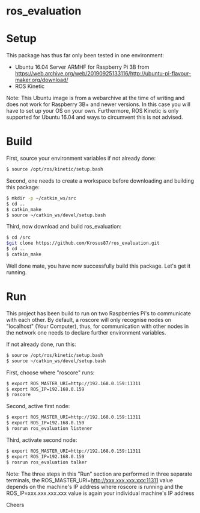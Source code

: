 # ros_evaluation

# Setup

This package has thus far only been tested in one environment:

- Ubuntu 16.04 Server ARMHF for Raspberry Pi 3B from https://web.archive.org/web/20190925133116/http://ubuntu-pi-flavour-maker.org/download/
- ROS Kinetic

Note: This Ubuntu image is from a webarchive at the time of writing and does not work for Raspberry 3B+ and newer versions. In this case you will have to set up your OS on your own. Furthermore, ROS Kinetic is only supported for Ubuntu 16.04 and ways to circumvent this is not advised.

# Build

First, source your environment variables if not already done:

```bash
$ source /opt/ros/kinetic/setup.bash
```

Second, one needs to create a workspace before downloading and building this package:

```bash
$ mkdir -p ~/catkin_ws/src
$ cd ..
$ catkin_make
$ source ~/catkin_ws/devel/setup.bash
```

Third, now download and build ros_evaluation:

```bash
$ cd /src
$git clone https://github.com/Krosus87/ros_evaluation.git
$ cd ..
$ catkin_make
```

Well done mate, you have now successfully build this package. Let's get it running.

# Run

This project has been build to run on two Raspberries Pi's to communicate with each other. By default, a roscore will only recognise nodes on "localhost" (Your Computer), thus, for communication with other nodes in the network one needs to declare further environment variables.


If not already done, run this:
```bash
$ source /opt/ros/kinetic/setup.bash
$ source ~/catkin_ws/devel/setup.bash
```


First, choose where "roscore" runs:

```bash
$ export ROS_MASTER_URI=http://192.168.0.159:11311
$ export ROS_IP=192.168.0.159
$ roscore
```

Second, active first node:

```bash
$ export ROS_MASTER_URI=http://192.168.0.159:11311
$ export ROS_IP=192.168.0.159
$ rosrun ros_evaluation listener
```

Third, activate second node:

```bash
$ export ROS_MASTER_URI=http://192.168.0.159:11311
$ export ROS_IP=192.168.0.159
$ rosrun ros_evaluation talker
```

Note: The three steps in this "Run" section are performed in three separate terminals, the ROS_MASTER_URI=http://xxx.xxx.xxx.xxx:11311 value depends on the machine's IP address where roscore is running and the ROS_IP=xxx.xxx.xxx.xxx value is again your individual machine's IP address


Cheers








